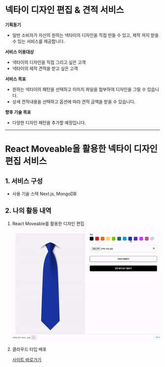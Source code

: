 # 넥타이 디자인 편집 & 견적 서비스



**기획동기**

- 일반 소비자가 자신의 원하는 넥타이의 디자인을 직접 만들 수 있고, 제작 까지 받을 수 있는 서비스를 제공합니다.

**서비스 이용대상**

- 넥타이의 디자인을 직접 그리고 싶은 고객
- 넥타이의 제작 견적을 받고 싶은 고객

**서비스 목표**

- 원하는 넥타이의 패턴을 선택하고 이미지 파일을 첨부하여 디자인을 그릴 수 있습니다.
- 상세 견적내용을 선택하고 옵션에 따라 견적 금액을 받을 수 있습니다.

**향후 기술 목표**

- 다양한 디자인 패턴을 추가할 예정입니다.

<hr />

# React Moveable을 활용한 넥타이 디자인 편집 서비스

## 1. 서비스 구성

- 사용 기술 스택
  Next.js, MongoDB

## 2. 나의 활동 내역

1. React Moveable를 활용한 디자인 편집


   <img src = './public/images/two.gif' >


2. 클라우드 타입 배포


   [사이트 바로가기](https://port-0-dev-tie-eg4e2alk7yskxp.sel4.cloudtype.app)
